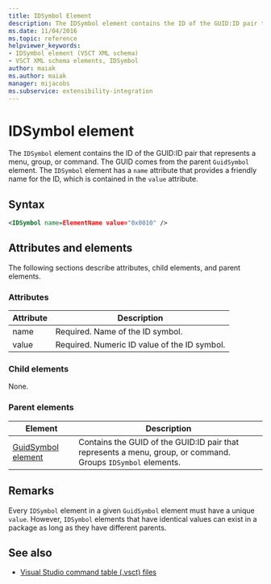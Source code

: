 ```yaml
---
title: IDSymbol Element
description: The IDSymbol element contains the ID of the GUID:ID pair that represents a menu, group, or command.
ms.date: 11/04/2016
ms.topic: reference
helpviewer_keywords:
- IDSymbol element (VSCT XML schema)
- VSCT XML schema elements, IDSymbol
author: maiak
ms.author: maiak
manager: mijacobs
ms.subservice: extensibility-integration
---
```

# IDSymbol element

The `IDSymbol` element contains the ID of the GUID:ID pair that represents a menu, group, or command. The GUID comes from the parent `GuidSymbol` element. The `IDSymbol` element has a `name` attribute that provides a friendly name for the ID, which is contained in the `value` attribute.

## Syntax

```xml
<IDSymbol name=ElementName value="0x0010" />
```

## Attributes and elements
 The following sections describe attributes, child elements, and parent elements.

### Attributes

|Attribute|Description|
|---------------|-----------------|
|name|Required. Name of the ID symbol.|
|value|Required. Numeric ID value of the ID symbol.|

### Child elements
 None.

### Parent elements

|Element|Description|
|-------------|-----------------|
|[GuidSymbol element](../extensibility/guidsymbol-element.md)|Contains the GUID of the GUID:ID pair that represents a menu, group, or command. Groups `IDSymbol` elements.|

## Remarks
 Every `IDSymbol` element in a given `GuidSymbol` element must have a unique `value`. However, `IDSymbol` elements that have identical values can exist in a package as long as they have different parents.

## See also
- [Visual Studio command table (.vsct) files](../extensibility/internals/visual-studio-command-table-dot-vsct-files.md)

